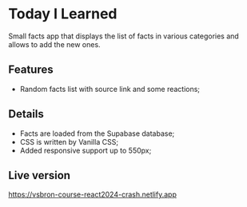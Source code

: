 # Today I Learned

Small facts app that displays the list of facts in various categories and allows to add the new ones.

## Features

- Random facts list with source link and some reactions;

## Details

- Facts are loaded from the Supabase database;
- CSS is written by Vanilla CSS;
- Added responsive support up to 550px;

## Live version

https://vsbron-course-react2024-crash.netlify.app
